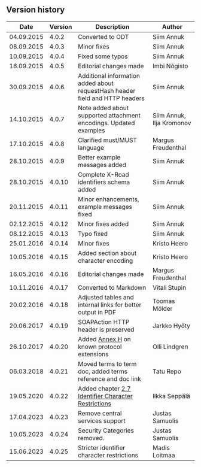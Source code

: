 ## Version history

| Date       | Version | Description                                                                                     | Author                    |
|------------|---------|-------------------------------------------------------------------------------------------------|---------------------------|
| 04.09.2015 | 4.0.2   | Converted to ODT                                                                                | Siim Annuk                |
| 08.09.2015 | 4.0.3   | Minor fixes                                                                                     | Siim Annuk                |
| 10.09.2015 | 4.0.4   | Fixed some typos                                                                                | Siim Annuk                |
| 16.09.2015 | 4.0.5   | Editorial changes made                                                                          | Imbi Nõgisto              |
| 30.09.2015 | 4.0.6   | Additional information added about requestHash header field and HTTP headers                    | Siim Annuk                |
| 14.10.2015 | 4.0.7   | Note added about supported attachment encodings. Updated examples                               | Siim Annuk, Ilja Kromonov |
| 17.10.2015 | 4.0.8   | Clarified must/MUST language                                                                    | Margus Freudenthal        |
| 28.10.2015 | 4.0.9   | Better example messages added                                                                   | Siim Annuk                |
| 28.10.2015 | 4.0.10  | Complete X-Road identifiers schema added                                                        | Siim Annuk                |
| 20.11.2015 | 4.0.11  | Minor enhancements, example messages fixed                                                      | Siim Annuk                |
| 02.12.2015 | 4.0.12  | Minor fixes added                                                                               | Siim Annuk                |
| 08.12.2015 | 4.0.13  | Typo fixed                                                                                      | Siim Annuk                |
| 25.01.2016 | 4.0.14  | Minor fixes                                                                                     | Kristo Heero              |
| 10.05.2016 | 4.0.15  | Added section about character encoding                                                          | Kristo Heero              |
| 16.05.2016 | 4.0.16  | Editorial changes made                                                                          | Margus Freudenthal        |
| 10.11.2016 | 4.0.17  | Converted to Markdown                                                                           | Vitali Stupin             |
| 20.02.2016 | 4.0.18  | Adjusted tables and internal links for better output in PDF                                     | Toomas Mölder             |
| 20.06.2017 | 4.0.19  | SOAPAction HTTP header is preserved                                                             | Jarkko Hyöty              |
| 26.10.2017 | 4.0.20  | Added [Annex H](#annex-h-known-x-road-message-protocol-extensions) on known protocol extensions | Olli Lindgren             |
| 06.03.2018 | 4.0.21  | Moved terms to term doc, added terms reference and doc link                                     | Tatu Repo                 |
| 19.05.2020 | 4.0.22  | Added chapter [2.7 Identifier Character Restrictions](#27-identifier-character-restrictions)    | Ilkka Seppälä             |
| 17.04.2023 | 4.0.23  | Remove central services support                                                                 | Justas Samuolis           |
| 10.05.2023 | 4.0.24  | Security Categories removed.                                                                    | Justas Samuolis           |
| 15.06.2023 | 4.0.25  | Stricter identifier character restrictions                                                      | Madis Loitmaa             |